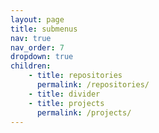 ```yaml
---
layout: page
title: submenus
nav: true
nav_order: 7
dropdown: true
children:
    - title: repositories
      permalink: /repositories/
    - title: divider
    - title: projects
      permalink: /projects/
---
```

